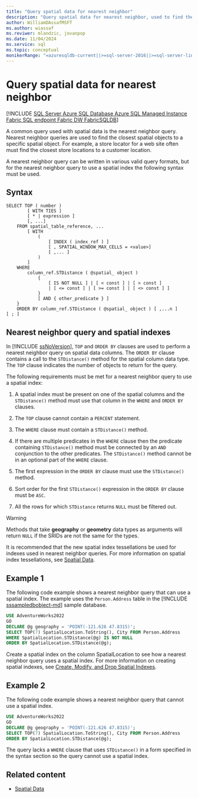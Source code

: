 ```yaml
---
title: "Query spatial data for nearest neighbor"
description: "Query spatial data for nearest neighbor, used to find the closest spatial objects to a specific spatial object."
author: WilliamDAssafMSFT
ms.author: wiassaf
ms.reviwer: mlandzic, jovanpop
ms.date: 11/04/2024
ms.service: sql
ms.topic: conceptual
monikerRange: "=azuresqldb-current||>=sql-server-2016||>=sql-server-linux-2017||=azuresqldb-mi-current||=fabric"
---
```

# Query spatial data for nearest neighbor

[!INCLUDE [SQL Server Azure SQL Database Azure SQL Managed Instance Fabric SQL endpoint Fabric DW FabricSQLDB](../../includes/applies-to-version/sql-asdb-asdbmi-fabricse-fabricdw-fabricsqldb.md)]  

  A common query used with spatial data is the nearest neighbor query. Nearest neighbor queries are used to find the closest spatial objects to a specific spatial object. For example, a store locator for a web site often must find the closest store locations to a customer location.  
  
 A nearest neighbor query can be written in various valid query formats, but for the nearest neighbor query to use a spatial index the following syntax must be used.  
  
## Syntax
  
```syntaxsql
SELECT TOP ( number )  
        [ WITH TIES ]  
        [ * | expression ]   
        [, ...]  
    FROM spatial_table_reference, ...   
        [ WITH   
            (   
                [ INDEX ( index_ref ) ]   
                [ , SPATIAL_WINDOW_MAX_CELLS = <value>]   
                [ ,... ]   
            )   
        ]  
    WHERE   
        column_ref.STDistance ( @spatial_ object )   
            {   
                [ IS NOT NULL ] | [ < const ] | [ > const ]   
                | [ <= const ] | [ >= const ] | [ <> const ] ]   
            }  
            [ AND { other_predicate } ]   
    }  
    ORDER BY column_ref.STDistance ( @spatial_ object ) [ ,...n ]  
[ ; ]  
```  
  
## Nearest neighbor query and spatial indexes

 In [!INCLUDE [ssNoVersion](../../includes/ssnoversion-md.md)], `TOP` and `ORDER BY` clauses are used to perform a nearest neighbor query on spatial data columns. The `ORDER BY` clause contains a call to the `STDistance()` method for the spatial column data type. The `TOP` clause indicates the number of objects to return for the query.  
  
 The following requirements must be met for a nearest neighbor query to use a spatial index:  
  
1. A spatial index must be present on one of the spatial columns and the `STDistance()` method must use that column in the `WHERE` and `ORDER BY` clauses.  
  
1. The `TOP` clause cannot contain a `PERCENT` statement.  
  
1. The `WHERE` clause must contain a `STDistance()` method.  
  
1. If there are multiple predicates in the `WHERE` clause then the predicate containing `STDistance()` method must be connected by an `AND` conjunction to the other predicates. The `STDistance()` method cannot be in an optional part of the `WHERE` clause.  
  
1. The first expression in the `ORDER BY` clause must use the `STDistance()` method.  
  
1. Sort order for the first `STDistance()` expression in the `ORDER BY` clause must be `ASC`.  
  
1. All the rows for which `STDistance` returns `NULL` must be filtered out.  
  
> [!WARNING]  
>  Methods that take **geography** or **geometry** data types as arguments will return `NULL` if the SRIDs are not the same for the types.  
  
 It is recommended that the new spatial index tessellations be used for indexes used in nearest neighbor queries. For more information on spatial index tessellations, see [Spatial Data](spatial-data-sql-server.md).  
  
## Example 1
 The following code example shows a nearest neighbor query that can use a spatial index. The example uses the `Person.Address` table in the [!INCLUDE [sssampledbobject-md](../../includes/sssampledbobject-md.md)] sample database.  
  
```sql  
USE AdventureWorks2022  
GO  
DECLARE @g geography = 'POINT(-121.626 47.8315)';  
SELECT TOP(7) SpatialLocation.ToString(), City FROM Person.Address
WHERE SpatialLocation.STDistance(@g) IS NOT NULL  
ORDER BY SpatialLocation.STDistance(@g);  
```  
  
 Create a spatial index on the column SpatialLocation to see how a nearest neighbor query uses a spatial index. For more information on creating spatial indexes, see [Create, Modify, and Drop Spatial Indexes](create-modify-and-drop-spatial-indexes.md).  
  
## Example 2
 The following code example shows a nearest neighbor query that cannot use a spatial index.  
  
```sql  
USE AdventureWorks2022  
GO  
DECLARE @g geography = 'POINT(-121.626 47.8315)';  
SELECT TOP(7) SpatialLocation.ToString(), City FROM Person.Address  
ORDER BY SpatialLocation.STDistance(@g);  
```  
  
 The query lacks a `WHERE` clause that uses `STDistance()` in a form specified in the syntax section so the query cannot use a spatial index.  
  
## Related content

- [Spatial Data](spatial-data-sql-server.md)
